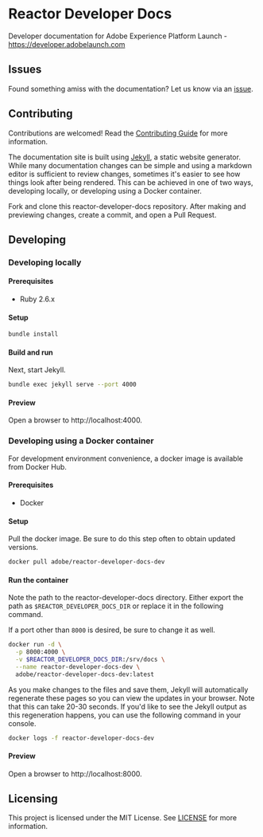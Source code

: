 # Reactor Developer Docs

Developer documentation for Adobe Experience Platform Launch - https://developer.adobelaunch.com

## Issues

Found something amiss with the documentation? Let us know via an
[issue](https://github.com/adobe/reactor-developer-docs/issues).

## Contributing

Contributions are welcomed! Read the [Contributing Guide](CONTRIBUTING.md) for more information.

The documentation site is built using [Jekyll](https://jekyllrb.com), a static
website generator. While many documentation changes can be simple and using a
markdown editor is sufficient to review changes, sometimes it's easier to see
how things look after being rendered. This can be achieved in one of two
ways, developing locally, or developing using a Docker container.

Fork and clone this reactor-developer-docs repository. After making and
previewing changes, create a commit, and open a Pull Request.

## Developing

### Developing locally

#### Prerequisites

- Ruby 2.6.x

#### Setup

```bash
bundle install
```

#### Build and run

Next, start Jekyll.

```bash
bundle exec jekyll serve --port 4000
```

#### Preview

Open a browser to http://localhost:4000.


### Developing using a Docker container

For development environment convenience, a docker image is available from Docker
Hub.

#### Prerequisites

- Docker

#### Setup

Pull the docker image. Be sure to do this step often to obtain updated versions.

```bash
docker pull adobe/reactor-developer-docs-dev
```

#### Run the container

Note the path to the reactor-developer-docs directory. Either export the path as
`$REACTOR_DEVELOPER_DOCS_DIR` or replace it in the following command.

If a port other than `8000` is desired, be sure to change it as well.

```bash
docker run -d \
  -p 8000:4000 \
  -v $REACTOR_DEVELOPER_DOCS_DIR:/srv/docs \
  --name reactor-developer-docs-dev \
  adobe/reactor-developer-docs-dev:latest
```

As you make changes to the files and save them, Jekyll will automatically regenerate these pages so you can view the updates in your browser.  Note that this can take 20-30 seconds.  If you'd like to see the Jekyll output as this regeneration happens, you can use the following command in your console.

```bash
docker logs -f reactor-developer-docs-dev
```

#### Preview

Open a browser to http://localhost:8000.

## Licensing

This project is licensed under the MIT License. See [LICENSE](LICENSE) for more information.

